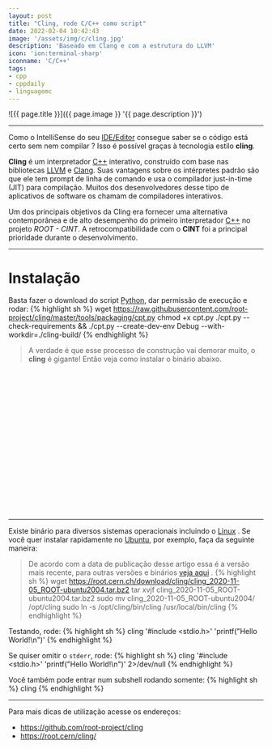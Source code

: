 ```yaml
---
layout: post
title: "Cling, rode C/C++ como script"
date: 2022-02-04 10:42:43
image: '/assets/img/c/cling.jpg'
description: 'Baseado em Clang e com a estrutura do LLVM'
icon: 'ion:terminal-sharp'
iconname: 'C/C++'
tags:
- cpp
- cppdaily
- linguagemc
---
```


![{{ page.title }}]({{ page.image }} '{{ page.description }}')

---

Como o IntelliSense do seu [IDE/Editor](https://terminalroot.com.br/2021/12/os-32-melhores-ides-editores-de-texto-para-cpp.html) consegue saber se o código está certo sem nem compilar ? Isso é possível graças à tecnologia estilo **cling**.

**Cling** é um interpretador [C++](https://terminalroot.com.br/cpp) interativo, construído com base nas bibliotecas [LLVM](https://terminalroot.com.br/tags#llvm) e [Clang](https://terminalroot.com.br/tags#clang). Suas vantagens sobre os intérpretes padrão são que ele tem prompt de linha de comando e usa o compilador just-in-time (JIT) para compilação. Muitos dos desenvolvedores desse tipo de aplicativos de software os chamam de compiladores interativos.

Um dos principais objetivos da Cling era fornecer uma alternativa contemporânea e de alto desempenho do primeiro interpretador [C++](https://terminalroot.com.br/tags#cpp) no projeto *ROOT - CINT*. A retrocompatibilidade com o **CINT** foi a principal prioridade durante o desenvolvimento.

---

# Instalação
Basta fazer o download do script [Python](https://terminalroot.com.br/tags#python), dar permissão de execução e rodar:
{% highlight sh %}
wget https://raw.githubusercontent.com/root-project/cling/master/tools/packaging/cpt.py
chmod +x cpt.py
./cpt.py --check-requirements && ./cpt.py --create-dev-env Debug --with-workdir=./cling-build/
{% endhighlight %}
> A verdade é que esse processo de construção vai demorar muito, o **cling** é gigante! Então veja como instalar o binário abaixo.


<!-- SQUARE - GAMES ROOT -->
<script async src="//pagead2.googlesyndication.com/pagead/js/adsbygoogle.js"></script>
<ins class="adsbygoogle"
style="display:inline-block;width:336px;height:280px"
data-ad-client="ca-pub-2838251107855362"
data-ad-slot="5351066970"></ins>
<script>
(adsbygoogle = window.adsbygoogle || []).push({});
</script>

---

Existe binário para diversos sistemas operacionais incluindo o [Linux](https://terminalroot.com.br/tags#linux) . Se você quer instalar rapidamente no [Ubuntu](https://terminalroot.com.br/tags#ubuntu), por exemplo, faça da seguinte maneira:

> De acordo com a data de publicação desse artigo essa é a versão mais recente, para outras versões e binários [veja aqui](https://root.cern.ch/download/cling/) .
{% highlight sh %}
wget https://root.cern.ch/download/cling/cling_2020-11-05_ROOT-ubuntu2004.tar.bz2
tar xvjf cling_2020-11-05_ROOT-ubuntu2004.tar.bz2
sudo mv cling_2020-11-05_ROOT-ubuntu2004/ /opt/cling
sudo ln -s /opt/cling/bin/cling /usr/local/bin/cling
{% endhighlight %}

Testando, rode:
{% highlight sh %}
cling '#include <stdio.h>' 'printf("Hello World!\n")'
{% endhighlight %}

Se quiser omitir o `stderr`, rode:
{% highlight sh %}
cling '#include <stdio.h>' 'printf("Hello World!\n")' 2>/dev/null
{% endhighlight %}

Você também pode entrar num subshell rodando somente:
{% highlight sh %}
cling
{% endhighlight %}

---

Para mais dicas de utilização acesse os endereços:
+ <https://github.com/root-project/cling>
+ <https://root.cern/cling/>



